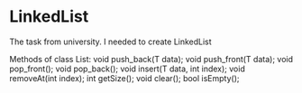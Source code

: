# LinkedList
The task from university. I needed to create LinkedList

Methods of class List:
void push_back(T data);
void push_front(T data);
void pop_front();
void pop_back();
void insert(T data, int index);
void removeAt(int index);
int getSize();
void clear();
bool isEmpty();
